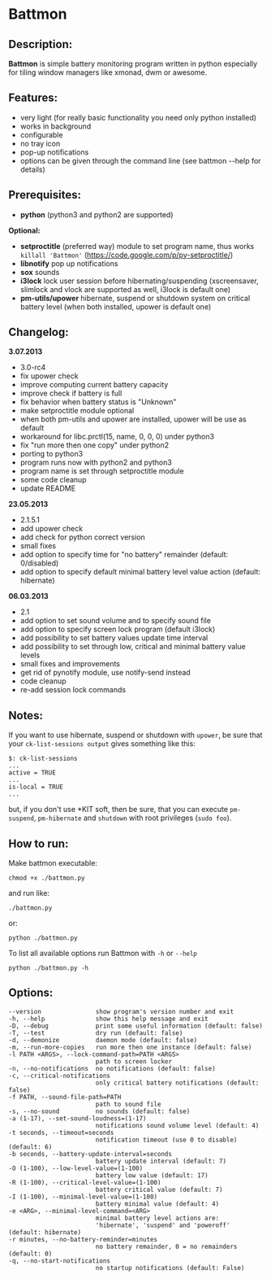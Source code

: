 # Battmon

## Description:
**Battmon** is simple battery monitoring program written in python especially for tiling window managers like xmonad, dwm or awesome.

## Features:
* very light (for really basic functionality you need only python installed)
* works in background
* configurable
* no tray icon
* pop-up notifications
* options can be given through the command line (see battmon --help for details)

## Prerequisites:
* **python** (python3 and python2 are supported)

**Optional:** 
* **setproctitle** (preferred way) module to set program name, thus works `killall 'Battmon'` (https://code.google.com/p/py-setproctitle/)
* **libnotify** pop up notifications
* **sox** sounds
* **i3lock** lock user session before hibernating/suspending (xscreensaver, slimlock and vlock are supported as well, i3lock is default one)
* **pm-utils/upower** hibernate, suspend or shutdown system on critical battery level (when both installed, upower is default one)

## Changelog:
**3.07.2013**
* 3.0-rc4
* fix upower check
* improve computing current battery capacity 
* improve check if battery is full
* fix behavior when battery status is "Unknown"
* make setproctitle module optional
* when both pm-utils and upower are installed, upower will be use as default
* workaround for libc.prctl(15, name, 0, 0, 0) under python3
* fix "run more then one copy" under python2
* porting to python3
* program runs now with python2 and python3
* program name is set through setproctitle module
* some code cleanup
* update README

**23.05.2013**
* 2.1.5.1
* add upower check
* add check for python correct version
* small fixes
* add option to specify time for "no battery" remainder (default: 0/disabled)
* add option to specify default minimal battery level value action (default: hibernate)

**06.03.2013**
* 2.1
* add option to set sound volume and to specify sound file
* add option to specify screen lock program (default i3lock)
* add possibility to set battery values update time interval
* add possibility to set through low, critical and minimal battery value levels
* small fixes and improvements
* get rid of pynotify module, use notify-send instead
* code cleanup
* re-add session lock commands

## Notes:
If you want to use hibernate, suspend or shutdown with `upower`, be sure that your `ck-list-sessions output` gives something like this:
 
	$: ck-list-sessions
   	...
   	active = TRUE
   	...
   	is-local = TRUE
   	...

but, if you don't use *KIT soft, then be sure, that you can execute `pm-suspend`, `pm-hibernate` and `shutdown` with root privileges (`sudo foo`). 

## How to run:
Make battmon executable:
	
	chmod +x ./battmon.py

and run like:

	./battmon.py 

or:

    python ./battmon.py

To list all available options run Battmon with `-h` or `--help`
	
	python ./battmon.py -h

## Options:

    --version               show program's version number and exit
    -h, --help              show this help message and exit
    -D, --debug             print some useful information (default: false)
    -T, --test              dry run (default: false)
    -d, --demonize          daemon mode (default: false)
    -m, --run-more-copies   run more then one instance (default: false)
    -l PATH <ARGS>, --lock-command-path=PATH <ARGS>
                            path to screen locker
    -n, --no-notifications  no notifications (default: false)
    -c, --critical-notifications
                            only critical battery notifications (default: false)
    -f PATH, --sound-file-path=PATH
                            path to sound file
    -s, --no-sound          no sounds (default: false)
    -a (1-17), --set-sound-loudness=(1-17)
                            notifications sound volume level (default: 4)
    -t seconds, --timeout=seconds
                            notification timeout (use 0 to disable) (default: 6)
    -b seconds, --battery-update-interval=seconds
                            battery update interval (default: 7)
    -O (1-100), --low-level-value=(1-100)
                            battery low value (default: 17)
    -R (1-100), --critical-level-value=(1-100)
                            battery critical value (default: 7)
    -I (1-100), --minimal-level-value=(1-100)
                            battery minimal value (default: 4)
    -e <ARG>, --minimal-level-command=<ARG>
                            minimal battery level actions are:
                            'hibernate', 'suspend' and 'poweroff' (default: hibernate)
    -r minutes, --no-battery-reminder=minutes
                            no battery remainder, 0 = no remainders (default: 0)
    -q, --no-start-notifications
                            no startup notifications (default: False)

